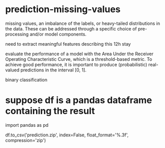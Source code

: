 # prediction-missing-values

missing values, an imbalance of the labels, or heavy-tailed distributions in the data. These can be addressed through a specific choice of pre-processing and/or model components.

need to extract meaningful features describing this 12h stay

evaluate the performance of a model with the Area Under the Receiver Operating Characteristic Curve, which is a threshold-based metric. To achieve good performance, it is important to produce (probabilistic) real-valued predictions in the interval [0, 1].

binary classification



# suppose df is a pandas dataframe containing the result
import pandas as pd

df.to_csv('prediction.zip', index=False, float_format='%.3f', compression='zip')
